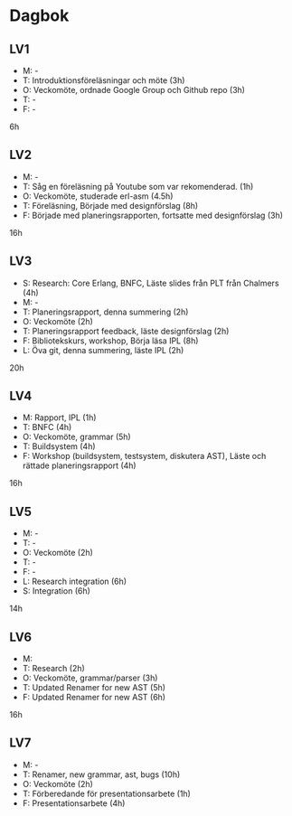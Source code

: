 # Dagbok

## LV1
* M: -
* T: Introduktionsföreläsningar och möte (3h) 
* O: Veckomöte, ordnade Google Group och Github repo (3h)
* T: -
* F: -

6h

## LV2
* M: -
* T: Såg en föreläsning på Youtube som var rekomenderad. (1h)
* O: Veckomöte, studerade erl-asm (4.5h)
* T: Föreläsning, Började med designförslag (8h)
* F: Började med planeringsrapporten, fortsatte med designförslag (3h)

16h

## LV3
* S: Research: Core Erlang, BNFC, Läste slides från PLT från Chalmers (4h)
* M: -
* T: Planeringsrapport, denna summering (2h)
* O: Veckomöte (2h) 
* T: Planeringsrapport feedback, läste designförslag (2h) 
* F: Bibliotekskurs, workshop, Börja läsa IPL (8h) 
* L: Öva git, denna summering, läste IPL (2h)

20h

## LV4
* M: Rapport, IPL (1h)
* T: BNFC (4h)
* O: Veckomöte, grammar (5h)
* T: Buildsystem (4h) 
* F: Workshop (buildsystem, testsystem, diskutera AST), Läste och rättade planeringsrapport (4h) 

16h

## LV5
* M: -
* T: -
* O: Veckomöte (2h)
* T: -
* F: -
* L: Research integration (6h)
* S: Integration (6h)

14h

## LV6
* M: 
* T: Research (2h)
* O: Veckomöte, grammar/parser (3h)
* T: Updated Renamer for new AST (5h)
* F: Updated Renamer for new AST (6h)

16h

## LV7
* M: -
* T: Renamer, new grammar, ast, bugs (10h)
* O: Veckomöte (2h)
* T: Förberedande för presentationsarbete (1h)
* F: Presentationsarbete (4h)

